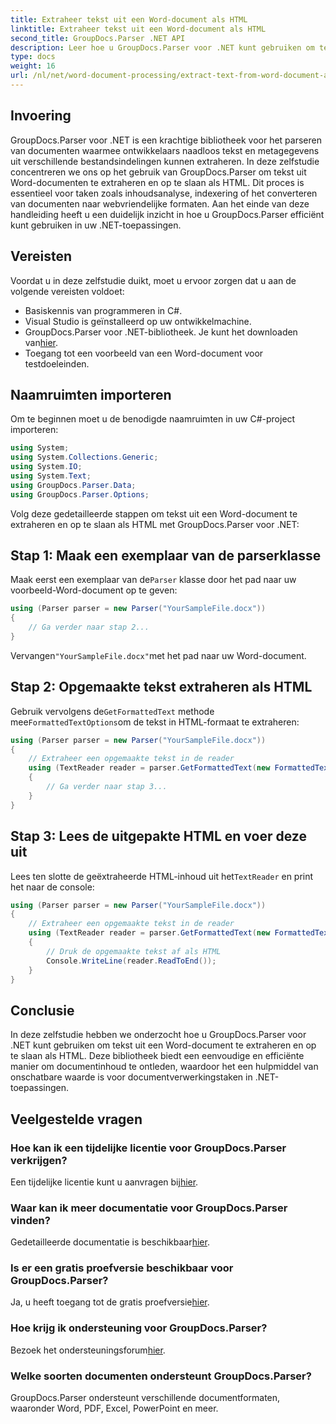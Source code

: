 ```yaml
---
title: Extraheer tekst uit een Word-document als HTML
linktitle: Extraheer tekst uit een Word-document als HTML
second_title: GroupDocs.Parser .NET API
description: Leer hoe u GroupDocs.Parser voor .NET kunt gebruiken om tekst uit Word-documenten te extraheren en op te slaan als HTML. Stapsgewijze zelfstudie met codevoorbeelden.
type: docs
weight: 16
url: /nl/net/word-document-processing/extract-text-from-word-document-as-html/
---
```

## Invoering
GroupDocs.Parser voor .NET is een krachtige bibliotheek voor het parseren van documenten waarmee ontwikkelaars naadloos tekst en metagegevens uit verschillende bestandsindelingen kunnen extraheren. In deze zelfstudie concentreren we ons op het gebruik van GroupDocs.Parser om tekst uit Word-documenten te extraheren en op te slaan als HTML. Dit proces is essentieel voor taken zoals inhoudsanalyse, indexering of het converteren van documenten naar webvriendelijke formaten. Aan het einde van deze handleiding heeft u een duidelijk inzicht in hoe u GroupDocs.Parser efficiënt kunt gebruiken in uw .NET-toepassingen.
## Vereisten
Voordat u in deze zelfstudie duikt, moet u ervoor zorgen dat u aan de volgende vereisten voldoet:
- Basiskennis van programmeren in C#.
- Visual Studio is geïnstalleerd op uw ontwikkelmachine.
-  GroupDocs.Parser voor .NET-bibliotheek. Je kunt het downloaden van[hier](https://releases.groupdocs.com/parser/net/).
- Toegang tot een voorbeeld van een Word-document voor testdoeleinden.
## Naamruimten importeren
Om te beginnen moet u de benodigde naamruimten in uw C#-project importeren:
```csharp
using System;
using System.Collections.Generic;
using System.IO;
using System.Text;
using GroupDocs.Parser.Data;
using GroupDocs.Parser.Options;
```
Volg deze gedetailleerde stappen om tekst uit een Word-document te extraheren en op te slaan als HTML met GroupDocs.Parser voor .NET:
## Stap 1: Maak een exemplaar van de parserklasse
 Maak eerst een exemplaar van de`Parser` klasse door het pad naar uw voorbeeld-Word-document op te geven:
```csharp
using (Parser parser = new Parser("YourSampleFile.docx"))
{
    // Ga verder naar stap 2...
}
```
 Vervangen`"YourSampleFile.docx"`met het pad naar uw Word-document.
## Stap 2: Opgemaakte tekst extraheren als HTML
 Gebruik vervolgens de`GetFormattedText` methode mee`FormattedTextOptions`om de tekst in HTML-formaat te extraheren:
```csharp
using (Parser parser = new Parser("YourSampleFile.docx"))
{
    // Extraheer een opgemaakte tekst in de reader
    using (TextReader reader = parser.GetFormattedText(new FormattedTextOptions(FormattedTextMode.Html)))
    {
        // Ga verder naar stap 3...
    }
}
```
## Stap 3: Lees de uitgepakte HTML en voer deze uit
 Lees ten slotte de geëxtraheerde HTML-inhoud uit het`TextReader` en print het naar de console:
```csharp
using (Parser parser = new Parser("YourSampleFile.docx"))
{
    // Extraheer een opgemaakte tekst in de reader
    using (TextReader reader = parser.GetFormattedText(new FormattedTextOptions(FormattedTextMode.Html)))
    {
        // Druk de opgemaakte tekst af als HTML
        Console.WriteLine(reader.ReadToEnd());
    }
}
```
## Conclusie
In deze zelfstudie hebben we onderzocht hoe u GroupDocs.Parser voor .NET kunt gebruiken om tekst uit een Word-document te extraheren en op te slaan als HTML. Deze bibliotheek biedt een eenvoudige en efficiënte manier om documentinhoud te ontleden, waardoor het een hulpmiddel van onschatbare waarde is voor documentverwerkingstaken in .NET-toepassingen.

## Veelgestelde vragen
### Hoe kan ik een tijdelijke licentie voor GroupDocs.Parser verkrijgen?
 Een tijdelijke licentie kunt u aanvragen bij[hier](https://purchase.groupdocs.com/temporary-license/).
### Waar kan ik meer documentatie voor GroupDocs.Parser vinden?
 Gedetailleerde documentatie is beschikbaar[hier](https://reference.groupdocs.com/parser/net/).
### Is er een gratis proefversie beschikbaar voor GroupDocs.Parser?
 Ja, u heeft toegang tot de gratis proefversie[hier](https://releases.groupdocs.com/).
### Hoe krijg ik ondersteuning voor GroupDocs.Parser?
 Bezoek het ondersteuningsforum[hier](https://forum.groupdocs.com/c/parser/17).
### Welke soorten documenten ondersteunt GroupDocs.Parser?
GroupDocs.Parser ondersteunt verschillende documentformaten, waaronder Word, PDF, Excel, PowerPoint en meer.